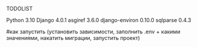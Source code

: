 TODOLIST

Python 3.10
Django 4.0.1
asgiref 3.6.0
django-environ 0.10.0
sqlparse 0.4.3


#как запустить (установить зависимости, заполнить .env + какими значениями, накатить миграции, запустить проект)